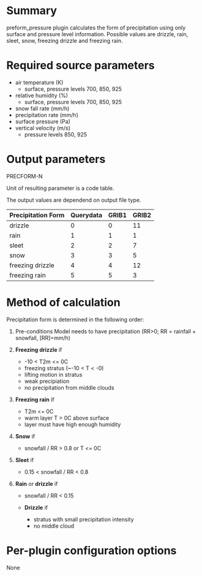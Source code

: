# Summary

preform_pressure plugin calculates the form of precipitation using only surface and pressure level information. Possible values are drizzle, rain, sleet, snow, freezing drizzle and freezing rain.

# Required source parameters

* air temperature (K)
    * surface, pressure levels 700, 850, 925
* relative humidity (%)
    * surface, pressure levels 700, 850, 925
* snow fall rate (mm/h)
* precipitation rate (mm/h)
* surface pressure (Pa)
* vertical velocity (m/s)
    * pressure levels 850, 925

# Output parameters

PRECFORM-N

Unit of resulting parameter is a code table.

The output values are dependend on output file type.

| Precipitation Form | Querydata | GRIB1 | GRIB2 |
|---|---|---|---|
| drizzle | 0 | 0 | 11 | 
| rain  | 1 | 1 | 1 |
| sleet  | 2 | 2 | 7 | 
| snow | 3 | 3 | 5 | 
| freezing drizzle | 4 | 4 | 12 | 
| freezing rain | 5 | 5 | 3 | 


# Method of calculation

Precipitation form is determined in the following order:

1. Pre-conditions
  Model needs to have precipitation (RR>0; RR = rainfall + snowfall, [RR]=mm/h)

2. **Freezing drizzle** if
   * -10 < T2m <= 0C
   * freezing stratus (~-10 < T < -0)
   * lifting motion in stratus
   * weak precipiation
   * no precipitation from middle clouds

3. **Freezing rain** if
   * T2m <= 0C
   * warm layer T > 0C above surface
   * layer must have high enough humidity

4. **Snow** if
   * snowfall / RR > 0.8 or T <= 0C

5. **Sleet** if
   * 0.15 < snowfall / RR < 0.8

6. **Rain** or **drizzle** if
   * snowfall / RR < 0.15

    * **Drizzle** if
       * stratus with small precipitation intensity
       * no middle cloud

# Per-plugin configuration options

None
